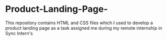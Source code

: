 # Product-Landing-Page-
This repository contains HTML and CSS files which I used to develop a product landing page as a task assigned me during my remote internship in Sync Intern's
